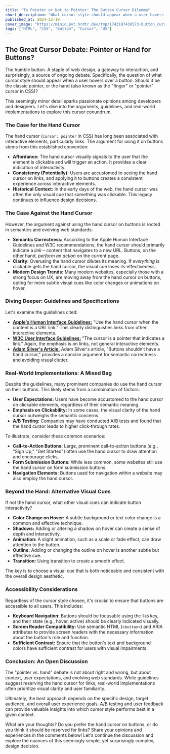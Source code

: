 ```yaml
---
title: "To Pointer or Not to Pointer: The Button Cursor Dilemma"
short_description: "What cursor style should appear when a user hovers over a button. Should it be the classic pointer, or the hand (also known as the 'finger' or 'pointer' cursor in CSS)?"
published_at: 2024-12-19
cover_image: "https://minio.pvt.hrdtr.dev/tmp/1743197438573-button_cursor_discussion"
tags: ["HTML", "CSS", "Button", "Cursor", "UX"]
---
```


## The Great Cursor Debate: Pointer or Hand for Buttons?

The humble button. A staple of web design, a gateway to interaction, and surprisingly, a source of ongoing debate. Specifically, the question of what cursor style should appear when a user hovers over a button. Should it be the classic pointer, or the hand (also known as the "finger" or "pointer" cursor in CSS)?

This seemingly minor detail sparks passionate opinions among developers and designers. Let's dive into the arguments, guidelines, and real-world implementations to explore this cursor conundrum.

### The Case for the Hand Cursor

The hand cursor (`cursor: pointer` in CSS) has long been associated with interactive elements, particularly links. The argument for using it on buttons stems from this established convention:

*   **Affordance:** The hand cursor visually signals to the user that the element is clickable and will trigger an action. It provides a clear indication of interactivity.
*   **Consistency (Potentially):** Users are accustomed to seeing the hand cursor on links, and applying it to buttons creates a consistent experience across interactive elements.
*   **Historical Context:** In the early days of the web, the hand cursor was often the *only* visual cue that something was clickable. This legacy continues to influence design decisions.

### The Case Against the Hand Cursor

However, the argument against using the hand cursor on buttons is rooted in semantics and evolving web standards:

*   **Semantic Correctness:** According to the Apple Human Interface Guidelines and W3C recommendations, the hand cursor should primarily indicate a *link* – content that navigates to a new URL. Buttons, on the other hand, *perform an action* on the current page.
*   **Clarity:** Overusing the hand cursor dilutes its meaning. If *everything* is clickable gets the hand cursor, the visual cue loses its effectiveness.
*   **Modern Design Trends:** Many modern websites, especially those with a strong focus on UX, are moving away from the hand cursor on buttons, opting for more subtle visual cues like color changes or animations on hover.

### Diving Deeper: Guidelines and Specifications

Let's examine the guidelines cited:

*   [**Apple's Human Interface Guidelines:**](https://developer.apple.com/library/mac/documentation/UserExperience/Conceptual/OSXHIGuidelines/Pointers.html) "Use the hand cursor when the content is a URL link." This clearly distinguishes links from other interactive elements.
*   [**W3C User Interface Guidelines:**](https://www.w3.org/TR/CSS2/ui.html#propdef-cursor) "The cursor is a pointer that indicates a link." Again, the emphasis is on links, not general interactive elements.
*   [**Adam Silver's Article:**](https://medium.com/simple-human/buttons-shouldnt-have-a-hand-cursor-b11e99ca374b#.b33l7fivt) Adam Silver's article, "Buttons shouldn’t have a hand cursor," provides a concise argument for semantic correctness and avoiding visual clutter.

### Real-World Implementations: A Mixed Bag

Despite the guidelines, many prominent companies *do* use the hand cursor on their buttons. This likely stems from a combination of factors:

*   **User Expectations:** Users have become accustomed to the hand cursor on clickable elements, regardless of their semantic meaning.
*   **Emphasis on Clickability:** In some cases, the visual clarity of the hand cursor outweighs the semantic concerns.
*   **A/B Testing:** Companies may have conducted A/B tests and found that the hand cursor leads to higher click-through rates.

To illustrate, consider these common scenarios:

*   **Call-to-Action Buttons:** Large, prominent call-to-action buttons (e.g., "Sign Up," "Get Started") often use the hand cursor to draw attention and encourage clicks.
*   **Form Submission Buttons:** While less common, some websites still use the hand cursor on form submission buttons.
*   **Navigation Elements:** Buttons used for navigation within a website may also employ the hand cursor.

### Beyond the Hand: Alternative Visual Cues

If not the hand cursor, what other visual cues can indicate button interactivity?

*   **Color Change on Hover:** A subtle background or text color change is a common and effective technique.
*   **Shadows:** Adding or altering a shadow on hover can create a sense of depth and interactivity.
*   **Animation:** A slight animation, such as a scale or fade effect, can draw attention to the button.
*   **Outline:** Adding or changing the outline on hover is another subtle but effective cue.
*   **Transition:** Using transition to create a smooth effect.

The key is to choose a visual cue that is both noticeable and consistent with the overall design aesthetic.

### Accessibility Considerations

Regardless of the cursor style chosen, it's crucial to ensure that buttons are accessible to all users. This includes:

*   **Keyboard Navigation:** Buttons should be focusable using the `Tab` key, and their state (e.g., hover, active) should be clearly indicated visually.
*   **Screen Reader Compatibility:** Use semantic HTML (`<button>`) and ARIA attributes to provide screen readers with the necessary information about the button's role and function.
*   **Sufficient Contrast:** Ensure that the button's text and background colors have sufficient contrast for users with visual impairments.

### Conclusion: An Open Discussion

The "pointer vs. hand" debate is not about right and wrong, but about context, user expectations, and evolving web standards. While guidelines suggest reserving the hand cursor for links, real-world implementations often prioritize visual clarity and user familiarity.

Ultimately, the best approach depends on the specific design, target audience, and overall user experience goals. A/B testing and user feedback can provide valuable insights into which cursor style performs best in a given context.

What are your thoughts? Do you prefer the hand cursor on buttons, or do you think it should be reserved for links? Share your opinions and experiences in the comments below! Let's continue the discussion and explore the nuances of this seemingly simple, yet surprisingly complex, design decision.
